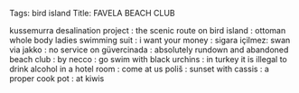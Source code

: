 Tags: bird island
Title: FAVELA BEACH CLUB
  
kussemurra desalination project : the scenic route on bird island : ottoman whole body ladies swimming suit : i want your money : sigara içilmez: swan via jakko : no service on güvercinada : absolutely rundown and abandoned beach club : by necco : go swim with black urchins : in turkey it is illegal to drink alcohol in a hotel room : come at us poliš : sunset with cassis : a proper cook pot : at kiwis
